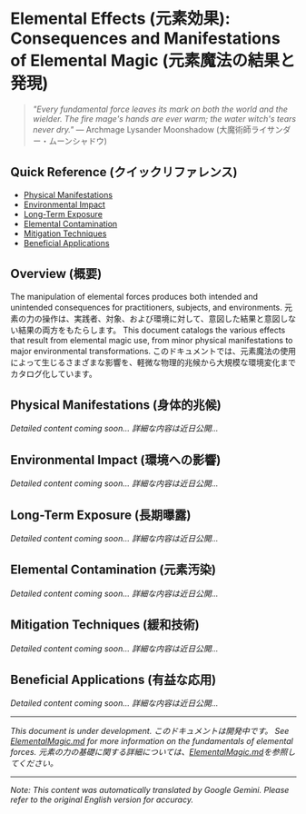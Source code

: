 # **Elemental Effects (元素効果)**: Consequences and Manifestations of Elemental Magic (元素魔法の結果と発現)

> *"Every fundamental force leaves its mark on both the world and the wielder. The fire mage's hands are ever warm; the water witch's tears never dry."* — Archmage Lysander Moonshadow (大魔術師ライサンダー・ムーンシャドウ)

## Quick Reference (クイックリファレンス)
- [Physical Manifestations](#physical-manifestations)
- [Environmental Impact](#environmental-impact)
- [Long-Term Exposure](#long-term-exposure)
- [Elemental Contamination](#elemental-contamination)
- [Mitigation Techniques](#mitigation-techniques)
- [Beneficial Applications](#beneficial-applications)

## Overview (概要)

The manipulation of elemental forces produces both intended and unintended consequences for practitioners, subjects, and environments. 元素の力の操作は、実践者、対象、および環境に対して、意図した結果と意図しない結果の両方をもたらします。 This document catalogs the various effects that result from elemental magic use, from minor physical manifestations to major environmental transformations. このドキュメントでは、元素魔法の使用によって生じるさまざまな影響を、軽微な物理的兆候から大規模な環境変化までカタログ化しています。

## Physical Manifestations (身体的兆候)

*Detailed content coming soon...* *詳細な内容は近日公開...*

## Environmental Impact (環境への影響)

*Detailed content coming soon...* *詳細な内容は近日公開...*

## Long-Term Exposure (長期曝露)

*Detailed content coming soon...* *詳細な内容は近日公開...*

## Elemental Contamination (元素汚染)

*Detailed content coming soon...* *詳細な内容は近日公開...*

## Mitigation Techniques (緩和技術)

*Detailed content coming soon...* *詳細な内容は近日公開...*

## Beneficial Applications (有益な応用)

*Detailed content coming soon...* *詳細な内容は近日公開...*

---

*This document is under development. このドキュメントは開発中です。 See [ElementalMagic.md](/codex/Magics/Elements/ElementalMagic.md) for more information on the fundamentals of elemental forces. 元素の力の基礎に関する詳細については、[ElementalMagic.md](/codex/Magics/Elements/ElementalMagic.md)を参照してください。*


---
_Note: This content was automatically translated by Google Gemini. Please refer to the original English version for accuracy._